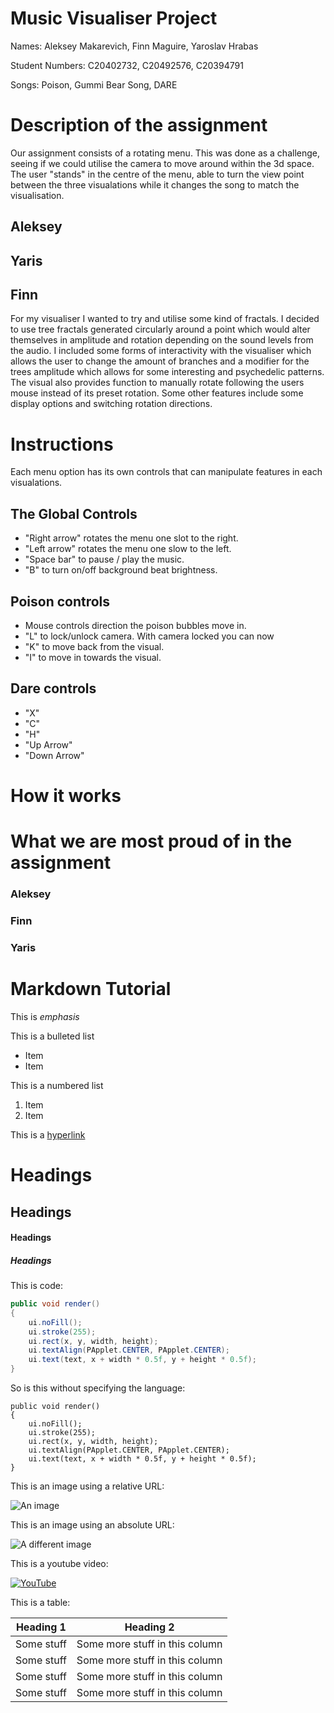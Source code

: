 # Music Visualiser Project

Names: Aleksey Makarevich, Finn Maguire, Yaroslav Hrabas

Student Numbers: C20402732, C20492576, C20394791

Songs: Poison, Gummi Bear Song, DARE

# Description of the assignment
Our assignment consists of a rotating menu. This was done as a challenge, seeing if we could utilise the camera to move around within the 3d space.
The user "stands" in the centre of the menu, able to turn the view point between the three visualations while it changes the song to match the visualisation.

## Aleksey

## Yaris

## Finn
For my visualiser I wanted to try and utilise some kind of fractals. I decided to use tree fractals generated circularly around a point which would alter themselves
in amplitude and rotation depending on the sound levels from the audio. I included some forms of interactivity with the visualiser which allows the user to change the 
amount of branches and a modifier for the trees amplitude which allows for some interesting and psychedelic patterns. The visual also provides function to manually rotate following the users mouse instead of its preset rotation. Some other features include some display options and switching rotation directions. 

# Instructions
Each menu option has its own controls that can manipulate features in each visualations.

## The Global Controls
- "Right arrow" rotates the menu one slot to the right.
- "Left arrow" rotates the menu one slow to the left.
- "Space bar" to pause / play the music.
- "B" to turn on/off background beat brightness.

## Poison controls
- Mouse controls direction the poison bubbles move in.
- "L" to lock/unlock camera.
With camera locked you can now
- "K" to move back from the visual.
- "I" to move in towards the visual.

## Dare controls
- "X"
- "C"
- "H"
- "Up Arrow"
- "Down Arrow"

# How it works

# What we are most proud of in the assignment
### Aleksey 

### Finn

### Yaris

# Markdown Tutorial

This is *emphasis*

This is a bulleted list

- Item
- Item

This is a numbered list

1. Item
1. Item

This is a [hyperlink](http://bryanduggan.org)

# Headings
## Headings
#### Headings
##### Headings

This is code:

```Java
public void render()
{
	ui.noFill();
	ui.stroke(255);
	ui.rect(x, y, width, height);
	ui.textAlign(PApplet.CENTER, PApplet.CENTER);
	ui.text(text, x + width * 0.5f, y + height * 0.5f);
}
```

So is this without specifying the language:

```
public void render()
{
	ui.noFill();
	ui.stroke(255);
	ui.rect(x, y, width, height);
	ui.textAlign(PApplet.CENTER, PApplet.CENTER);
	ui.text(text, x + width * 0.5f, y + height * 0.5f);
}
```

This is an image using a relative URL:

![An image](images/p8.png)

This is an image using an absolute URL:

![A different image](https://bryanduggandotorg.files.wordpress.com/2019/02/infinite-forms-00045.png?w=595&h=&zoom=2)

This is a youtube video:

[![YouTube](http://img.youtube.com/vi/J2kHSSFA4NU/0.jpg)](https://www.youtube.com/watch?v=J2kHSSFA4NU)

This is a table:

| Heading 1 | Heading 2 |
|-----------|-----------|
|Some stuff | Some more stuff in this column |
|Some stuff | Some more stuff in this column |
|Some stuff | Some more stuff in this column |
|Some stuff | Some more stuff in this column |
